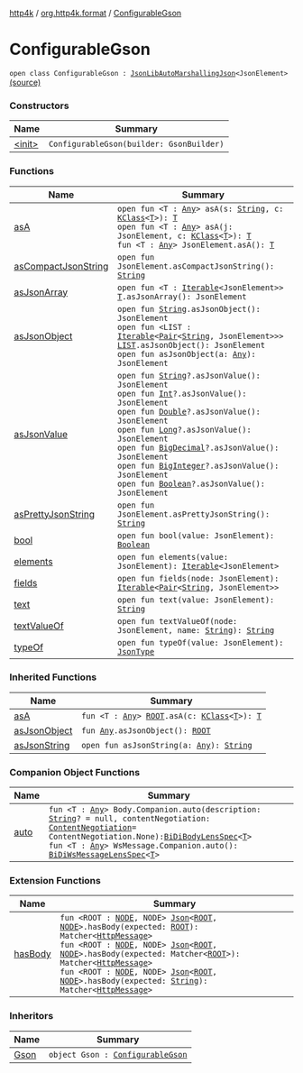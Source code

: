 [http4k](../../index.md) / [org.http4k.format](../index.md) / [ConfigurableGson](./index.md)

# ConfigurableGson

`open class ConfigurableGson : `[`JsonLibAutoMarshallingJson`](../-json-lib-auto-marshalling-json/index.md)`<JsonElement>` [(source)](https://github.com/http4k/http4k/blob/master/http4k-format-gson/src/main/kotlin/org/http4k/format/Gson.kt#L38)

### Constructors

| Name | Summary |
|---|---|
| [&lt;init&gt;](-init-.md) | `ConfigurableGson(builder: GsonBuilder)` |

### Functions

| Name | Summary |
|---|---|
| [asA](as-a.md) | `open fun <T : `[`Any`](https://kotlinlang.org/api/latest/jvm/stdlib/kotlin/-any/index.html)`> asA(s: `[`String`](https://kotlinlang.org/api/latest/jvm/stdlib/kotlin/-string/index.html)`, c: `[`KClass`](https://kotlinlang.org/api/latest/jvm/stdlib/kotlin.reflect/-k-class/index.html)`<`[`T`](as-a.md#T)`>): `[`T`](as-a.md#T)<br>`open fun <T : `[`Any`](https://kotlinlang.org/api/latest/jvm/stdlib/kotlin/-any/index.html)`> asA(j: JsonElement, c: `[`KClass`](https://kotlinlang.org/api/latest/jvm/stdlib/kotlin.reflect/-k-class/index.html)`<`[`T`](as-a.md#T)`>): `[`T`](as-a.md#T)<br>`fun <T : `[`Any`](https://kotlinlang.org/api/latest/jvm/stdlib/kotlin/-any/index.html)`> JsonElement.asA(): `[`T`](as-a.md#T) |
| [asCompactJsonString](as-compact-json-string.md) | `open fun JsonElement.asCompactJsonString(): `[`String`](https://kotlinlang.org/api/latest/jvm/stdlib/kotlin/-string/index.html) |
| [asJsonArray](as-json-array.md) | `open fun <T : `[`Iterable`](https://kotlinlang.org/api/latest/jvm/stdlib/kotlin.collections/-iterable/index.html)`<JsonElement>> `[`T`](as-json-array.md#T)`.asJsonArray(): JsonElement` |
| [asJsonObject](as-json-object.md) | `open fun `[`String`](https://kotlinlang.org/api/latest/jvm/stdlib/kotlin/-string/index.html)`.asJsonObject(): JsonElement`<br>`open fun <LIST : `[`Iterable`](https://kotlinlang.org/api/latest/jvm/stdlib/kotlin.collections/-iterable/index.html)`<`[`Pair`](https://kotlinlang.org/api/latest/jvm/stdlib/kotlin/-pair/index.html)`<`[`String`](https://kotlinlang.org/api/latest/jvm/stdlib/kotlin/-string/index.html)`, JsonElement>>> `[`LIST`](as-json-object.md#LIST)`.asJsonObject(): JsonElement`<br>`open fun asJsonObject(a: `[`Any`](https://kotlinlang.org/api/latest/jvm/stdlib/kotlin/-any/index.html)`): JsonElement` |
| [asJsonValue](as-json-value.md) | `open fun `[`String`](https://kotlinlang.org/api/latest/jvm/stdlib/kotlin/-string/index.html)`?.asJsonValue(): JsonElement`<br>`open fun `[`Int`](https://kotlinlang.org/api/latest/jvm/stdlib/kotlin/-int/index.html)`?.asJsonValue(): JsonElement`<br>`open fun `[`Double`](https://kotlinlang.org/api/latest/jvm/stdlib/kotlin/-double/index.html)`?.asJsonValue(): JsonElement`<br>`open fun `[`Long`](https://kotlinlang.org/api/latest/jvm/stdlib/kotlin/-long/index.html)`?.asJsonValue(): JsonElement`<br>`open fun `[`BigDecimal`](http://docs.oracle.com/javase/6/docs/api/java/math/BigDecimal.html)`?.asJsonValue(): JsonElement`<br>`open fun `[`BigInteger`](http://docs.oracle.com/javase/6/docs/api/java/math/BigInteger.html)`?.asJsonValue(): JsonElement`<br>`open fun `[`Boolean`](https://kotlinlang.org/api/latest/jvm/stdlib/kotlin/-boolean/index.html)`?.asJsonValue(): JsonElement` |
| [asPrettyJsonString](as-pretty-json-string.md) | `open fun JsonElement.asPrettyJsonString(): `[`String`](https://kotlinlang.org/api/latest/jvm/stdlib/kotlin/-string/index.html) |
| [bool](bool.md) | `open fun bool(value: JsonElement): `[`Boolean`](https://kotlinlang.org/api/latest/jvm/stdlib/kotlin/-boolean/index.html) |
| [elements](elements.md) | `open fun elements(value: JsonElement): `[`Iterable`](https://kotlinlang.org/api/latest/jvm/stdlib/kotlin.collections/-iterable/index.html)`<JsonElement>` |
| [fields](fields.md) | `open fun fields(node: JsonElement): `[`Iterable`](https://kotlinlang.org/api/latest/jvm/stdlib/kotlin.collections/-iterable/index.html)`<`[`Pair`](https://kotlinlang.org/api/latest/jvm/stdlib/kotlin/-pair/index.html)`<`[`String`](https://kotlinlang.org/api/latest/jvm/stdlib/kotlin/-string/index.html)`, JsonElement>>` |
| [text](text.md) | `open fun text(value: JsonElement): `[`String`](https://kotlinlang.org/api/latest/jvm/stdlib/kotlin/-string/index.html) |
| [textValueOf](text-value-of.md) | `open fun textValueOf(node: JsonElement, name: `[`String`](https://kotlinlang.org/api/latest/jvm/stdlib/kotlin/-string/index.html)`): `[`String`](https://kotlinlang.org/api/latest/jvm/stdlib/kotlin/-string/index.html) |
| [typeOf](type-of.md) | `open fun typeOf(value: JsonElement): `[`JsonType`](../-json-type/index.md) |

### Inherited Functions

| Name | Summary |
|---|---|
| [asA](../-json-lib-auto-marshalling-json/as-a.md) | `fun <T : `[`Any`](https://kotlinlang.org/api/latest/jvm/stdlib/kotlin/-any/index.html)`> `[`ROOT`](../-json-lib-auto-marshalling-json/index.md#ROOT)`.asA(c: `[`KClass`](https://kotlinlang.org/api/latest/jvm/stdlib/kotlin.reflect/-k-class/index.html)`<`[`T`](../-json-lib-auto-marshalling-json/as-a.md#T)`>): `[`T`](../-json-lib-auto-marshalling-json/as-a.md#T) |
| [asJsonObject](../-json-lib-auto-marshalling-json/as-json-object.md) | `fun `[`Any`](https://kotlinlang.org/api/latest/jvm/stdlib/kotlin/-any/index.html)`.asJsonObject(): `[`ROOT`](../-json-lib-auto-marshalling-json/index.md#ROOT) |
| [asJsonString](../-json-lib-auto-marshalling-json/as-json-string.md) | `open fun asJsonString(a: `[`Any`](https://kotlinlang.org/api/latest/jvm/stdlib/kotlin/-any/index.html)`): `[`String`](https://kotlinlang.org/api/latest/jvm/stdlib/kotlin/-string/index.html) |

### Companion Object Functions

| Name | Summary |
|---|---|
| [auto](auto.md) | `fun <T : `[`Any`](https://kotlinlang.org/api/latest/jvm/stdlib/kotlin/-any/index.html)`> Body.Companion.auto(description: `[`String`](https://kotlinlang.org/api/latest/jvm/stdlib/kotlin/-string/index.html)`? = null, contentNegotiation: `[`ContentNegotiation`](../../org.http4k.lens/-content-negotiation/index.md)` = ContentNegotiation.None): `[`BiDiBodyLensSpec`](../../org.http4k.lens/-bi-di-body-lens-spec/index.md)`<`[`T`](auto.md#T)`>`<br>`fun <T : `[`Any`](https://kotlinlang.org/api/latest/jvm/stdlib/kotlin/-any/index.html)`> WsMessage.Companion.auto(): `[`BiDiWsMessageLensSpec`](../../org.http4k.lens/-bi-di-ws-message-lens-spec/index.md)`<`[`T`](auto.md#T)`>` |

### Extension Functions

| Name | Summary |
|---|---|
| [hasBody](../../org.http4k.hamkrest/has-body.md) | `fun <ROOT : `[`NODE`](../../org.http4k.hamkrest/has-body.md#NODE)`, NODE> `[`Json`](../-json/index.md)`<`[`ROOT`](../../org.http4k.hamkrest/has-body.md#ROOT)`, `[`NODE`](../../org.http4k.hamkrest/has-body.md#NODE)`>.hasBody(expected: `[`ROOT`](../../org.http4k.hamkrest/has-body.md#ROOT)`): Matcher<`[`HttpMessage`](../../org.http4k.core/-http-message/index.md)`>`<br>`fun <ROOT : `[`NODE`](../../org.http4k.hamkrest/has-body.md#NODE)`, NODE> `[`Json`](../-json/index.md)`<`[`ROOT`](../../org.http4k.hamkrest/has-body.md#ROOT)`, `[`NODE`](../../org.http4k.hamkrest/has-body.md#NODE)`>.hasBody(expected: Matcher<`[`ROOT`](../../org.http4k.hamkrest/has-body.md#ROOT)`>): Matcher<`[`HttpMessage`](../../org.http4k.core/-http-message/index.md)`>`<br>`fun <ROOT : `[`NODE`](../../org.http4k.hamkrest/has-body.md#NODE)`, NODE> `[`Json`](../-json/index.md)`<`[`ROOT`](../../org.http4k.hamkrest/has-body.md#ROOT)`, `[`NODE`](../../org.http4k.hamkrest/has-body.md#NODE)`>.hasBody(expected: `[`String`](https://kotlinlang.org/api/latest/jvm/stdlib/kotlin/-string/index.html)`): Matcher<`[`HttpMessage`](../../org.http4k.core/-http-message/index.md)`>` |

### Inheritors

| Name | Summary |
|---|---|
| [Gson](../-gson.md) | `object Gson : `[`ConfigurableGson`](./index.md) |
